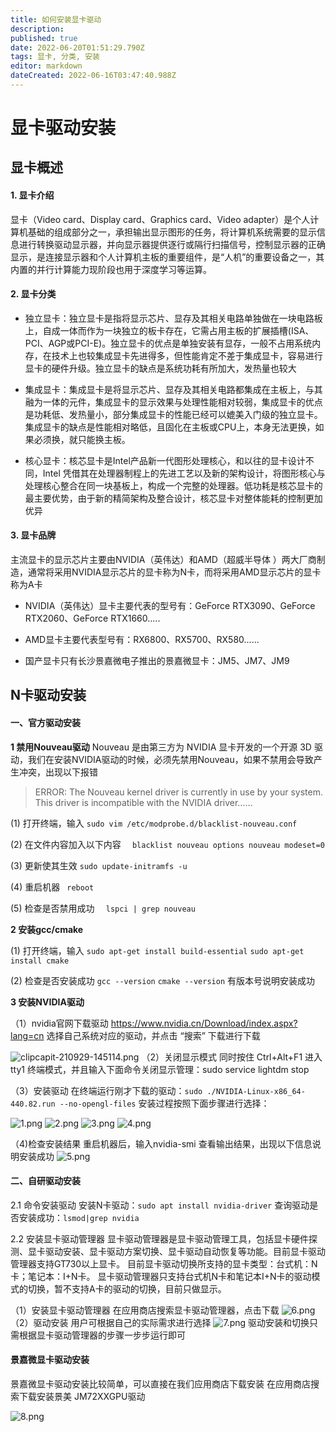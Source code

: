 ```yaml
---
title: 如何安装显卡驱动
description: 
published: true
date: 2022-06-20T01:51:29.790Z
tags: 显卡, 分类, 安装
editor: markdown
dateCreated: 2022-06-16T03:47:40.988Z
---
```


# 显卡驱动安装

## 显卡概述
#### 1. 显卡介绍
显卡（Video card、Display card、Graphics card、Video adapter）是个人计算机基础的组成部分之一，承担输出显示图形的任务，将计算机系统需要的显示信息进行转换驱动显示器，并向显示器提供逐行或隔行扫描信号，控制显示器的正确显示，是连接显示器和个人计算机主板的重要组件，是“人机”的重要设备之一，其内置的并行计算能力现阶段也用于深度学习等运算。
#### 2. 显卡分类
- 独立显卡：独立显卡是指将显示芯片、显存及其相关电路单独做在一块电路板上，自成一体而作为一块独立的板卡存在，它需占用主板的扩展插槽(ISA、 PCI、AGP或PCI-E)。独立显卡的优点是单独安装有显存，一般不占用系统内存，在技术上也较集成显卡先进得多，但性能肯定不差于集成显卡，容易进行显卡的硬件升级。独立显卡的缺点是系统功耗有所加大，发热量也较大

- 集成显卡：集成显卡是将显示芯片、显存及其相关电路都集成在主板上，与其融为一体的元件，集成显卡的显示效果与处理性能相对较弱，集成显卡的优点是功耗低、发热量小，部分集成显卡的性能已经可以媲美入门级的独立显卡。集成显卡的缺点是性能相对略低，且固化在主板或CPU上，本身无法更换，如果必须换，就只能换主板。

- 核心显卡：核芯显卡是Intel产品新一代图形处理核心，和以往的显卡设计不同，Intel 凭借其在处理器制程上的先进工艺以及新的架构设计，将图形核心与处理核心整合在同一块基板上，构成一个完整的处理器。低功耗是核芯显卡的最主要优势，由于新的精简架构及整合设计，核芯显卡对整体能耗的控制更加优异
#### 3. 显卡品牌
主流显卡的显示芯片主要由NVIDIA（英伟达）和AMD（超威半导体 ）两大厂商制造，通常将采用NVIDIA显示芯片的显卡称为N卡，而将采用AMD显示芯片的显卡称为A卡

- NVIDIA（英伟达）显卡主要代表的型号有：GeForce RTX3090、GeForce RTX2060、GeForce RTX1660.....

- AMD显卡主要代表型号有：RX6800、RX5700、RX580......

- 国产显卡只有长沙景嘉微电子推出的景嘉微显卡：JM5、JM7、JM9
## N卡驱动安装
#### 一、官方驱动安装

**1 禁用Nouveau驱动**   Nouveau 是由第三方为 NVIDIA 显卡开发的一个开源 3D 驱动，我们在安装NVIDIA驱动的时候，必须先禁用Nouveau，如果不禁用会导致产生冲突，出现以下报错

>    ERROR: The Nouveau kernel driver is currently in use by your system. This driver is incompatible with the NVIDIA driver…… 

(1) 打开终端，输入
`sudo vim /etc/modprobe.d/blacklist-nouveau.conf`

(2) 在文件内容加入以下内容
 `   blacklist nouveau options nouveau modeset=0 `

(3) 更新使其生效
 ` sudo update-initramfs -u `

(4) 重启机器
`  reboot `

(5) 检查是否禁用成功
`   lspci | grep nouveau `

**2 安装gcc/cmake**

(1) 打开终端，输入
    `sudo apt-get install build-essential`
    `sudo apt-get install cmake` 

(2) 检查是否安装成功
    `gcc --version`
    `cmake --version`
有版本号说明安装成功 

**3 安装NVIDIA驱动**

（1）nvidia官网下载驱动
<https://www.nvidia.cn/Download/index.aspx?lang=cn> 选择自己系统对应的驱动，并点击 “搜索” 下载进行下载
   
![clipcapit-210929-145114.png](/for_trans/clipcapit-210929-145114.png)
（2）关闭显示模式
    同时按住 Ctrl+Alt+F1 进入 tty1 终端模式，并且输入下面命令关闭显示管理：sudo service lightdm stop 

（3）安装驱动
 在终端运行刚才下载的驱动：`sudo ./NVIDIA-Linux-x86_64-440.82.run --no-opengl-files`
    安装过程按照下面步骤进行选择：

![1.png](/for_trans/1.png)
![2.png](/for_trans/2.png)
![3.png](/for_trans/3.png)
![4.png](/for_trans/4.png)

（4)检查安装结果
 重启机器后，输入nvidia-smi 查看输出结果，出现以下信息说明安装成功
![5.png](/for_trans/5.png)

#### 二、自研驱动安装

2.1 命令安装驱动
  安装N卡驱动：`sudo apt install nvidia-driver` 
  查询驱动是否安装成功：`lsmod|grep nvidia`

2.2 安装显卡驱动管理器
显卡驱动管理器是显卡驱动管理工具，包括显卡硬件探测、显卡驱动安装、显卡驱动方案切换、显卡驱动自动恢复等功能。目前显卡驱动管理器支持GT730以上显卡。
目前显卡驱动切换所支持的显卡类型：台式机：N卡；笔记本：I+N卡。
显卡驱动管理器只支持台式机N卡和笔记本I+N卡的驱动模式的切换，暂不支持A卡的驱动的切换，目前只做显示。

（1）安装显卡驱动管理器   在应用商店搜索显卡驱动管理器，点击下载
![6.png](/for_trans/6.png)
（2）驱动安装   用户可根据自己的实际需求进行选择
![7.png](/for_trans/7.png)
  驱动安装和切换只需根据显卡驱动管理器的步骤一步步运行即可
#### 景嘉微显卡驱动安装
景嘉微显卡驱动安装比较简单，可以直接在我们应用商店下载安装
在应用商店搜索下载安装景美 JM72XXGPU驱动

![8.png](/for_trans/8.png)

